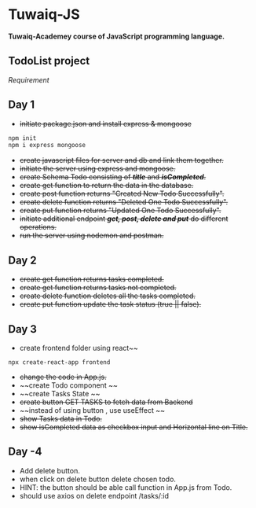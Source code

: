 # Tuwaiq-JS

**Tuwaiq-Academey course of JavaScript programming language.**

## TodoList project

*Requirement*

## Day 1
- ~~initiate package.json and install express & mongoose~~
```bash
npm init
npm i express mongoose
```
- ~~create javascript files for server and db and link them together.~~
- ~~initiate the server using express and mongoose.~~
- ~~create Schema Todo consisting of ***title*** and ***isCompleted***.~~
- ~~create get function to return the data in the database.~~
- ~~create post function returns "Created New Todo Successfully".~~
- ~~create delete function returns "Deleted One Todo Successfully".~~
- ~~create put function returns "Updated One Todo Successfully".~~
- ~~initiate additional endpoint ***get, post, delete and put*** do different operations.~~
- ~~run the server using nodemon and postman.~~

## Day 2

- ~~create get function returns tasks completed.~~
- ~~create get function returns tasks not completed.~~
- ~~create delete function deletes all the tasks completed.~~
- ~~create put function update the task status (true || false).~~

## Day 3

- create frontend folder using react~~
```shell
npx create-react-app frontend
```
- ~~change the code in App.js.~~
- ~~create Todo component ~~
- ~~create Tasks State ~~
- ~~create button GET TASKS to fetch data from Backend~~
- ~~instead of using button , use useEffect ~~
- ~~show Tasks data in Todo.~~
- ~~show isCompleted data as checkbox input and Horizontal line on Title.~~


## Day -4

- Add delete button.
- when click on delete button delete chosen todo.
- HINT: the button should be able call function in App.js from Todo.
- should use axios on delete endpoint /tasks/:id